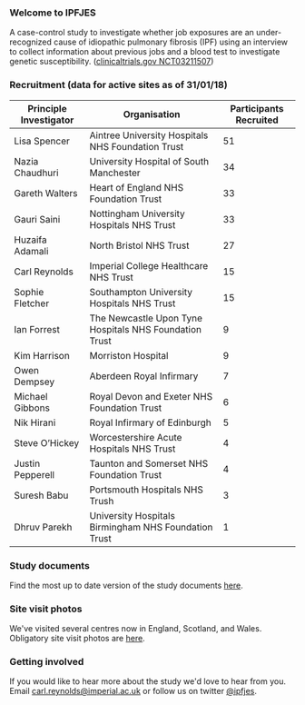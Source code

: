 ### Welcome to IPFJES 

A case-control study to investigate whether job exposures are an under-recognized cause of idiopathic pulmonary fibrosis (IPF) using an interview to collect information about previous jobs and a blood test to investigate genetic susceptibility. ([clinicaltrials.gov NCT03211507](https://clinicaltrials.gov/ct2/show/NCT03211507))

### Recruitment (data for active sites as of 31/01/18)

| Principle Investigator | Organisation                                           | Participants Recruited |
|------------------------|--------------------------------------------------------|------------------------|
| Lisa Spencer           | Aintree University Hospitals NHS Foundation Trust      | 51                     |
| Nazia Chaudhuri        | University Hospital of South Manchester                | 34                     |
| Gareth Walters         | Heart of England NHS Foundation Trust                  | 33                     |
| Gauri Saini            | Nottingham University Hospitals NHS Trust              | 33                     |
| Huzaifa Adamali        | North Bristol NHS Trust                                | 27                     |
| Carl Reynolds          | Imperial College Healthcare NHS Trust                  | 15                     |
| Sophie Fletcher        | Southampton University Hospitals NHS Trust             | 15                     |
| Ian Forrest            | The Newcastle Upon Tyne Hospitals NHS Foundation Trust | 9                      |
| Kim Harrison           | Morriston Hospital                                     | 9                      |
| Owen Dempsey           | Aberdeen Royal Infirmary                               | 7                      |
| Michael Gibbons        | Royal Devon and Exeter NHS Foundation Trust            | 6                      |
| Nik Hirani             | Royal Infirmary of Edinburgh                           | 5                      |
| Steve O’Hickey         | Worcestershire Acute Hospitals NHS Trust               | 4                      |
| Justin Pepperell       | Taunton and Somerset NHS Foundation Trust              | 4                      |
| Suresh Babu            | Portsmouth Hospitals NHS Trush                         | 3                      |
| Dhruv Parekh           | University Hospitals Birmingham NHS Foundation Trust   | 1                      |

### Study documents

Find the most up to date version of the study documents [here](https://github.com/drcjar/ipfjes/).

### Site visit photos

We've visited several centres now in England, Scotland, and Wales. Obligatory site visit photos are [here](https://github.com/drcjar/ipfjes/blob/master/photos/photos.md).

### Getting involved

If you would like to hear more about the study we'd love to hear from you. Email <carl.reynolds@imperial.ac.uk> or follow us on twitter [@ipfjes](https://twitter.com/ipfjes). 


